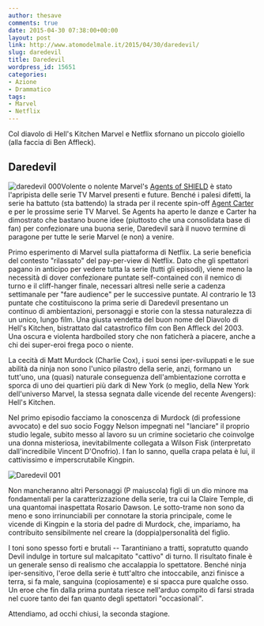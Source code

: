 ```yaml
---
author: thesave
comments: true
date: 2015-04-30 07:38:00+00:00
layout: post
link: http://www.atomodelmale.it/2015/04/30/daredevil/
slug: daredevil
title: Daredevil
wordpress_id: 15651
categories:
- Azione
- Drammatico
tags:
- Marvel
- Netflix
---
```


Col diavolo di Hell's Kitchen Marvel e Netflix sfornano un piccolo gioiello (alla faccia di Ben Affleck).



## Daredevil



![daredevil 000](http://www.atomodelmale.it/wp-content/uploads/2015/04/daredevil-000-195x300.jpg)Volente o nolente Marvel's [Agents of SHIELD](http://www.atomodelmale.it/2013/10/03/agents-of-the-s-h-i-e-l-d/) è stato l'apripista delle serie TV Marvel presenti e future. Benché i palesi difetti, la serie ha battuto (sta battendo) la strada per il recente spin-off [Agent Carter](http://www.atomodelmale.it/2015/02/24/marvels-agent-carter/) e per le prossime serie TV Marvel. Se Agents ha aperto le danze e Carter ha dimostrato che bastano buone idee (piuttosto che una consolidata base di fan) per confezionare una buona serie, Daredevil sarà il nuovo termine di paragone per tutte le serie Marvel (e non) a venire.

Primo esperimento di Marvel sulla piattaforma di Netflix. La serie beneficia del contesto "rilassato" del pay-per-view di Netflix. Dato che gli spettatori pagano in anticipo per vedere tutta la serie (tutti gli episodi), viene meno la necessità di dover confezionare puntate self-contained con il nemico di turno e il cliff-hanger finale, necessari altresì nelle serie a cadenza settimanale per "fare audience" per le successive puntate. Al contrario le 13 puntate che costituiscono la prima serie di Daredevil presentano un continuo di ambientazioni, personaggi e storie con la stessa naturalezza di un unico, lungo film. Una giusta vendetta del buon nome del Diavolo di Hell's Kitchen, bistrattato dal catastrofico film con Ben Affleck del 2003. Una oscura e violenta hardboiled story che non faticherà a piacere, anche a chi dei super-eroi frega poco o niente.



La cecità di Matt Murdock (Charlie Cox), i suoi sensi iper-sviluppati e le sue abilità da ninja non sono l'unico pilastro della serie, anzi, formano un tutt'uno, una (quasi) naturale conseguenza dell'ambientazione corrotta e sporca di uno dei quartieri più dark di New York (o meglio, della New York dell'universo Marvel, la stessa segnata dalle vicende del recente Avengers): Hell's Kitchen.

Nel primo episodio facciamo la conoscenza di Murdock (di professione avvocato) e del suo socio Foggy Nelson impegnati nel "lanciare" il proprio studio legale, subito messo al lavoro su un crimine societario che coinvolge una donna misteriosa, inevitabilmente collegata a Wilson Fisk (interpretato dall'incredibile Vincent D'Onofrio). I fan lo sanno, quella crapa pelata è lui, il cattivissimo e imperscrutabile Kingpin.

![Daredevil 001](http://www.atomodelmale.it/wp-content/uploads/2015/04/Daredevil-001-1024x303.jpg)

Non mancheranno altri Personaggi (P maiuscola) figli di un dio minore ma fondamentali per la caratterizzazione della serie, tra cui la Claire Temple, di una quantomai inaspettata Rosario Dawson. Le sotto-trame non sono da meno e sono irrinunciabili per connotare la storia principale, come le vicende di Kingpin e la storia del padre di Murdock, che, impariamo, ha contribuito sensibilmente nel creare la (doppia)personalità del figlio.

I toni sono spesso forti e brutali -- Tarantiniano a tratti, sopratutto quando Devil indulge in torture sul malcapitato "cattivo" di turno. Il risultato finale è un generale senso di realismo che accalappia lo spettatore. Benché ninja iper-sensitivo, l'eroe della serie è tutt'altro che intoccabile, anzi finisce a terra, si fa male, sanguina (copiosamente) e si spacca pure qualche osso. Un eroe che fin dalla prima puntata riesce nell'arduo compito di farsi strada nel cuore tanto dei fan quanto degli spettatori "occasionali".

Attendiamo, ad occhi chiusi, la seconda stagione.
